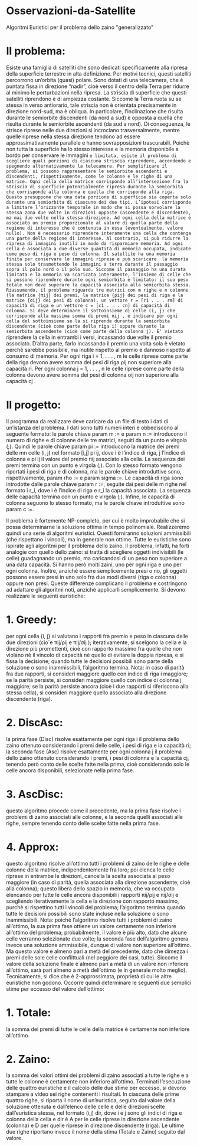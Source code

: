 # Osservazioni-da-Satellite
Algoritmi Euristici per il problema dello zaino "generalizzato"

# Il problema: #
Esiste una famiglia di satelliti che sono dedicati specificamente alla
ripresa della superficie terrestre in alta definizione. 
Per motivi tecnici, questi satelliti
percorrono un’orbita (quasi) polare. Sono dotati di una telecamera, che è puntata
fissa in direzione “nadir”, cioè verso il centro della Terra per ridurre al minimo le
perturbazioni nella ripresa. La striscia di superficie che questi satelliti riprendono
è di ampiezza costante. Siccome la Terra ruota su se stessa in verso antiorario,
tale striscia non è orientata precisamente in direzione nord-sud, ma è obliqua. In
particolare, l’inclinazione che risulta durante le semiorbite discendenti (da nord a
sud) è opposta a quella che risulta durante le semiorbite ascendenti (da sud a nord).
Di conseguenza, le strisce riprese nelle due direzioni si incrociano trasversalmente,
mentre quelle riprese nella stessa direzione tendono ad essere approssimativamente
parallele e hanno sovrapposizioni trascurabili.
Poichè non tutta la superficie ha lo stesso interesse e la memoria disponibile a
bordo per conservare le immagini `e limitata, esiste il problema di scegliere quali
porzioni di ciascuna striscia riprendere, accendendo e spegnendo alternativamente
la telecamera.
Per semplificare il problema, si possono rappresentare le semiorbite ascendenti e
discendenti, rispettivamente, come le colonne e le righe di una matrice. Ogni cella
della matrice corrisponde all’intersezione fra la striscia di superficie potenzialmente
ripresa durante la semiorbita che corrisponde alla colonna e quella che corrisponde
alla riga. Questo presuppone che una data porzione di superficie sia coperta solo
durante una semiorbita di ciascuno dei due tipi.
L’ipotesi corrisponde a limitare l’orizzonte temporale in modo che si possa sorvolare
la stessa zona due volte in direzioni opposte (ascendente e discendente),
ma mai due volte nella stessa direzione.
Ad ogni cella della matrice è associato un premio proporzionale al valore di quella
parte della regione di interesse che è contenuta in essa (eventualmente, valore nullo).
Non è necessario riprendere interamente una cella che contenga una parte della
regione di interesse. Al contrario, si può ridurre la ripresa di immagini inutili in
modo da risparmiare memoria.
Ad ogni cella è associata a due diverse quantità di memoria occupata, indicate come
peso di riga e peso di colonna.
Il satellite ha una memoria finita per conservare le immagini riprese e può scaricare 
la memoria stessa solo trasmettendo le immagini a terra durante il passaggio
sopra il polo nord o il polo sud. Siccome il passaggio ha una durata limitata e la
memoria va scaricata interamente, l’insieme di celle che si possono riprendere durante
ogni semiorbita è limitato: il suo peso totale non deve superare la capacità
associata alla semiorbita stessa.
Riassumendo, il problema riguarda tre matrici con m righe e n colonne (la
matrice {πij} dei premi, la matrice {ρij} dei pesi di riga e la matrice {σij} dei pesi
di colonna), un vettore r = [r1 . . . rm] di capacità di riga e un vettore c = [c1 . . . cn] di
capacità di colonna. Si deve determinare il sottoinsieme di celle (i, j) che corrisponde
alla massima somma di premi πij , e indicare per ogni cella del sottoinsieme se la
si riprende durante la semiorbita discendente (cioè come parte della riga i) oppure
durante la semiorbita ascendente (cioè come parte della colonna j). E' vietato `
riprendere la cella in entrambi i versi, incassando due volte il premio associato.
D’altra parte, farlo incassando il premio una volta sola è vietato perchè sarebbe
possibile, ma inutile rispetto al premio e dannoso rispetto al consumo di memoria.
Per ogni riga i = 1, . . . , m le celle riprese come parte della riga devono avere somma
dei pesi di riga ρij non superiore alla capacità ri. Per ogni colonna j = 1, . . . , n le
celle riprese come parte della colonna devono avere somma dei pesi di colonna σij
non superiore alla capacità cj .
# Il progetto:
Il programma da realizzare deve caricare da un file di testo i dati di
un’istanza del problema. I dati sono tutti numeri interi e obbediscono al seguente
formato: le parole chiave param m := e param n := introducono il numero di righe e
di colonne delle tre matrici, seguiti da un punto e virgola (;). Quindi le parole chiave
param pi := introducono la matrice dei premi delle mn celle (i, j) nel formato
[i,j] pi ij, dove i è l’indice di riga, j l’indice di colonna e pi ij il valore del premio πij
associato alla cella. La sequenza dei premi termina con un punto e virgola (;).
Con lo stesso formato vengono riportati i pesi di riga e di colonna, ma le parole
chiave introduttive sono, rispettivamente, param rho := e param sigma :=.
Le capacità di riga sono introdotte dalle parole chiave param r :=, seguite dai
pesi delle m righe nel formato i r_i, dove i è l’indice di riga e r_i la capacità
associata. La sequenza delle capacità termina con un punto e virgola (;).
Infine, le capacità di colonna seguono lo stesso formato, ma le parole chiave introduttive sono param c :=.

Il problema è fortemente NP-completo, per cui è molto improbabile che si possa
determinarne la soluzione ottima in tempo polinomiale. Realizzeremo quindi una
serie di algoritmi euristici. Questi forniranno soluzioni ammissibili (che rispettano
i vincoli), ma in generale non ottime.
Tutte le euristiche sono ispirate agli algoritmi per il problema dello zaino.
Il problema, infatti, ha forti analogie con quello dello zaino: si tratta di
scegliere oggetti indivisibili (le celle) guadagnando un premio, ma caricandosi di un
peso non superiore a una data capacità. Si hanno però molti zaini, uno per ogni
riga e uno per ogni colonna. Inoltre, anzichè essere semplicemente presi o no, gli
oggetti possono essere presi in uno solo fra due modi diversi (riga o colonna) oppure
non presi. Queste differenze complicano il problema e costringono ad adattare gli
algoritmi noti, anzichè applicarli semplicemente.
Si devono realizzare le seguenti euristiche:
# 1. Greedy:
per ogni cella {i, j} si valutano i rapporti fra premio e peso in
ciascuna delle due direzioni (cio`e πij/ρij e πij/σij ); iterativamente, si scelgono
la cella e la direzione più promettenti, cioè con rapporto massimo fra quelle che
non violano nè il vincolo di capacità nè quello di evitare la doppia ripresa, e si
fissa la decisione; quando tutte le decisioni possibili sono parte della soluzione
o sono inammissibili, l’algoritmo termina.
Nota: in caso di parità fra due rapporti, si consideri maggiore quello con
indice di riga i maggiore; se la parità persiste, si consideri maggiore quello
con indice di colonna j maggiore; se la parità persiste ancora (cioè i due
rapporti si riferiscono alla stessa cella), si consideri maggiore quello associato
alla direzione discendente (riga).
# 2. DiscAsc:
la prima fase (Disc) risolve esattamente per ogni riga i il problema
dello zaino ottenuto considerando i premi delle celle, i pesi di riga e la capacità ri;
la seconda fase (Asc) risolve esattamente per ogni colonna j il problema
dello zaino ottenuto considerando i premi, i pesi di colonna e la capacità cj,
tenendo però conto delle scelte fatte nella prima, cioè considerando solo le
celle ancora disponibili, selezionate nella prima fase.
# 3. AscDisc: 
questo algoritmo procede come il precedente, ma la prima fase
risolve i problemi di zaino associati alle colonne, e la seconda quelli associati
alle righe, sempre tenendo conto delle scelte fatte nella prima fase.
# 4. Approx: 
questo algoritmo risolve all’ottimo tutti i problemi di zaino delle righe
e delle colonne della matrice, indipendentemente fra loro; poi elenca le
celle riprese in entrambe le direzioni, cancella la scelta associata al peso maggiore 
(in caso di parità, quella associata alla direzione ascendente, cioè alla
colonna); questo libera dello spazio in memoria, che va occupato elencando
per tutte le celle ancora disponibili i rapporti πij/ρij e πij/σij e scegliendo
iterativamente la cella e la direzione con rapporto massimo, purchè si rispettino
tutti i vincoli del problema; l’algoritmo termina quando tutte le decisioni
possibili sono state incluse nella soluzione o sono inammissibili.
Nota: poichè l’algoritmo risolve tutti i problemi di zaino all’ottimo, la sua
prima fase ottiene un valore certamente non inferiore all’ottimo del problema;
probabilmente, il valore è più alto, dato che alcune celle verranno selezionate
due volte; la seconda fase dell’algoritmo genera invece una soluzione ammissibile,
dunque di valore non superiore all’ottimo. Ma questo valore è almeno
pari a metà del precedente, dato che dimezza i premi delle sole celle conflittuali 
(nel peggiore dei casi, tutte). Siccome il valore della soluzione finale è
almeno pari a metà di un valore non inferiore all’ottimo, sarà pari almeno a
metà dell’ottimo (e in generale molto meglio). Tecnicamente, si dice che è
2-approssimata, proprietà di cui le altre euristiche non godono.
Occorre quindi determinare le seguenti due semplici stime per eccesso del valore
dell’ottimo:
# 1. Totale: 
la somma dei premi di tutte le celle della matrice è certamente non
inferiore all’ottimo.
# 2. Zaino:
la somma dei valori ottimi dei problemi di zaino associati a tutte le
righe e a tutte le colonne è certamente non inferiore all’ottimo.
Terminati l’esecuzione delle quattro euristiche e il calcolo delle due stime per
eccesso, si devono stampare a video sei righe contenenti i risultati. In ciascuna
delle prime quattro righe, si riporta il nome di un’euristica, seguito dal valore della
soluzione ottenuta e dall’elenco delle celle e delle direzioni scelte dall’euristica stessa,
nel formato (i,j) dir, dove i e j sono gli indici di riga e colonna della cella e 
dir è A per le celle riprese in direzione ascendente (colonna) e D per quelle riprese 
in direzione discendente (riga).
Le ultime due righe riportano invece il nome della stima (Totale e Zaino) seguito
dal valore.
